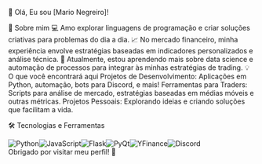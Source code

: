 👋 Olá, Eu sou [Mario Negreiro]!

🚀 Sobre mim
💻 Amo explorar linguagens de programação e criar soluções criativas para problemas do dia a dia.
📈 No mercado financeiro, minha experiência envolve estratégias baseadas em indicadores personalizados e análise técnica.
🌱 Atualmente, estou aprendendo mais sobre data science e automação de processos para integrar às minhas estratégias de trading.
💡 O que você encontrará aqui
Projetos de Desenvolvimento: Aplicações em Python, automação, bots para Discord, e mais!
Ferramentas para Traders: Scripts para análise de mercado, estratégias baseadas em médias móveis e outras métricas.
Projetos Pessoais: Explorando ideias e criando soluções que facilitam a vida.

🛠️ Tecnologias e Ferramentas
<div style="display: flex; align-items: center;"> <img src="https://img.shields.io/badge/-Python-3776AB?style=flat&logo=python&logoColor=white" alt="Python"> <img src="https://img.shields.io/badge/-JavaScript-F7DF1E?style=flat&logo=javascript&logoColor=black" alt="JavaScript"> <img src="https://img.shields.io/badge/-Flask-000000?style=flat&logo=flask&logoColor=white" alt="Flask"> <img src="https://img.shields.io/badge/-PyQt-41CD52?style=flat&logo=qt&logoColor=white" alt="PyQt"> <img src="https://img.shields.io/badge/-YFinance-232F3E?style=flat&logo=amazon&logoColor=white" alt="YFinance"> <img src="https://img.shields.io/badge/-Discord-5865F2?style=flat&logo=discord&logoColor=white" alt="Discord"> </div>
Obrigado por visitar meu perfil! 🚀

